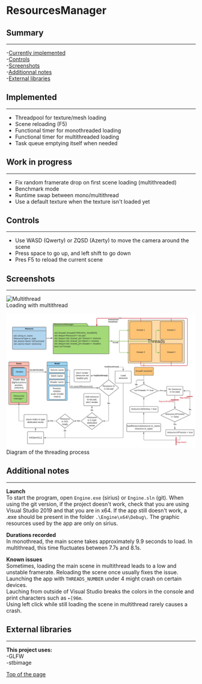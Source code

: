 # ResourcesManager

## <h2 id="top">Summary</h2>
---
-[Currently implemented](#implemented)   
-[Controls](#ctrl)  
-[Screenshots](#screenshots)  
-[Additionnal notes](#notes)  
-[External libraries](#libs)  

## <h2 id="implemented"> Implemented </h2>
---
- Threadpool for texture/mesh loading
- Scene reloading (F5)
- Functional timer for monothreaded loading  
- Functional timer for multithreaded loading
- Task queue emptying itself when needed  

## <h2 id="WIP"> Work in progress </h2>
---
- Fix random framerate drop on first scene loading (multithreaded)  
- Benchmark mode  
- Runtime swap between mono/multithread  
- Use a default texture when the texture isn't loaded yet

## <h2 id="ctrl">Controls</h2>
---
- Use WASD (Qwerty) or ZQSD (Azerty) to move the camera around the scene  
- Press space to go up, and left shift to go down
- Pres F5 to reload the current scene  

## <h2 id="screenshots"> Screenshots </h2>
---

![Multithread](ReadmeResources/multithread.gif)  
Loading with multithread  

![UML](UML/MultithreadRM.png)
Diagram of the threading process  

## <h2 id="notes"> Additional notes </h2>
---
**Launch**  
To start the program, open `Engine.exe` (sirius) or `Engine.sln` (git). When using the git version, if the project doesn't work, check that you are using Visual Studio 2019 and that you are in x64. If the app still doesn't work, a .exe should be present in the folder `.\Engine\x64\Debug\`. The graphic resources used by the app are only on sirius.  

**Durations recorded**  
In monothread, the main scene takes approximately 9.9 seconds to load. In multithread, this time fluctuates between 7.7s and 8.1s.  

**Known issues**  
Sometimes, loading the main scene in multithread leads to a low and unstable framerate. Reloading the scene once usually fixes the issue.  
Launching the app with `THREADS_NUMBER` under 4 might crash on certain devices.  
Lauching from outside of Visual Studio breaks the colors in the console and print characters such as `←[96m`.  
Using left click while still loading the scene in multithread rarely causes a crash.  

## <h2 id="libs">External libraries</h2>
---
**This project uses:**  
-GLFW   
-stbimage  

[Top of the page](#top)
